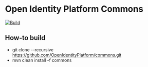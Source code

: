 # Open Identity Platform Commons
[![Build](https://github.com/OpenIdentityPlatform/commons/actions/workflows/maven.yml/badge.svg)](https://github.com/OpenIdentityPlatform/commons/actions/workflows/maven.yml)
## How-to build

* git clone --recursive  https://github.com/OpenIdentityPlatform/commons.git
* mvn clean install -f commons

